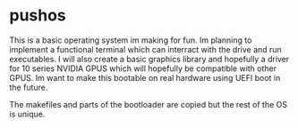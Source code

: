 # pushos
This is a basic operating system im making for fun.
Im planning to implement a functional terminal which can interract with the drive and run executables.
I will also create a basic graphics library and hopefully a driver for 10 series NVIDIA GPUS which will hopefully be compatible with other GPUS.
Im want to make this bootable on real hardware using UEFI boot in the future.

The makefiles and parts of the bootloader are copied but the rest of the OS is unique.
